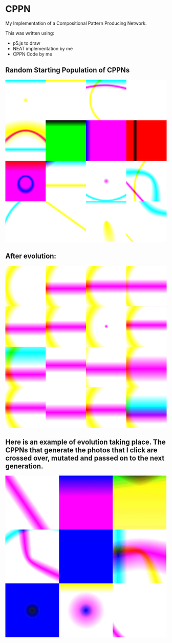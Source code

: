 # CPPN
 My Implementation of a Compositional Pattern Producing Network.
 
 This was written using:
 - p5.js to draw
 - NEAT implementation by me
 - CPPN Code by me
 

## Random Starting Population of CPPNs
![random](/images/randomPop1.png)

## After evolution:
![genetic diversity](/images/geneticDiversity3.png)

## Here is an example of evolution taking place. The CPPNs that generate the photos that I click are crossed over, mutated and passed on to the next generation.
![evolution example](/images/evoGifffmpeg.gif)
